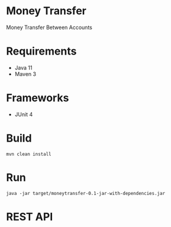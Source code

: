 # Money Transfer

Money Transfer Between Accounts

# Requirements

* Java 11
* Maven 3

# Frameworks

* JUnit 4

# Build

```maven
mvn clean install
```

# Run

```maven
java -jar target/moneytransfer-0.1-jar-with-dependencies.jar
```

# REST API
